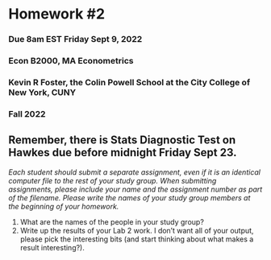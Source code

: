 Homework \#2
================

### Due 8am EST Friday Sept 9, 2022

### Econ B2000, MA Econometrics

### Kevin R Foster, the Colin Powell School at the City College of New York, CUNY

### Fall 2022

## Remember, there is Stats Diagnostic Test on Hawkes due before midnight Friday Sept 23.

*Each student should submit a separate assignment, even if it is an
identical computer file to the rest of your study group. When submitting
assignments, please include your name and the assignment number as part
of the filename. Please write the names of your study group members at
the beginning of your homework.*

1.  What are the names of the people in your study group?
2.  Write up the results of your Lab 2 work. I don’t want all of your
    output, please pick the interesting bits (and start thinking about
    what makes a result interesting?).
